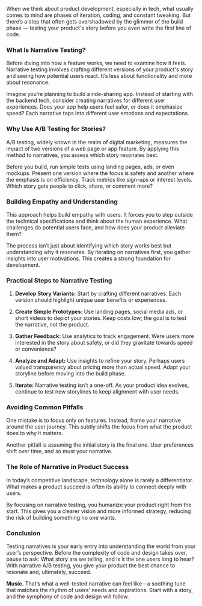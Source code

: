 When we think about product development, especially in tech, what usually comes to mind are phases of iteration, coding, and constant tweaking. But there’s a step that often gets overshadowed by the glimmer of the build phase — testing your product's story before you even write the first line of code.

### What Is Narrative Testing?

Before diving into how a feature works, we need to examine how it feels. Narrative testing involves crafting different versions of your product's story and seeing how potential users react. It’s less about functionality and more about resonance.

Imagine you’re planning to build a ride-sharing app. Instead of starting with the backend tech, consider creating narratives for different user experiences. Does your app help users feel safer, or does it emphasize speed? Each narrative taps into different user emotions and expectations.

### Why Use A/B Testing for Stories?

A/B testing, widely known in the realm of digital marketing, measures the impact of two versions of a web page or app feature. By applying this method to narratives, you assess which story resonates best.

Before you build, run simple tests using landing pages, ads, or even mockups. Present one version where the focus is safety and another where the emphasis is on efficiency. Track metrics like sign-ups or interest levels. Which story gets people to click, share, or comment more?

### Building Empathy and Understanding

This approach helps build empathy with users. It forces you to step outside the technical specifications and think about the human experience. What challenges do potential users face, and how does your product alleviate them?

The process isn’t just about identifying which story works best but understanding why it resonates. By iterating on narratives first, you gather insights into user motivations. This creates a strong foundation for development.

### Practical Steps to Narrative Testing

1. **Develop Story Variants:** Start by crafting different narratives. Each version should highlight unique user benefits or experiences.

2. **Create Simple Prototypes:** Use landing pages, social media ads, or short videos to depict your stories. Keep costs low; the goal is to test the narrative, not the product.

3. **Gather Feedback:** Use analytics to track engagement. Were users more interested in the story about safety, or did they gravitate towards speed or convenience?

4. **Analyze and Adapt:** Use insights to refine your story. Perhaps users valued transparency about pricing more than actual speed. Adapt your storyline before moving into the build phase.

5. **Iterate:** Narrative testing isn’t a one-off. As your product idea evolves, continue to test new storylines to keep alignment with user needs.

### Avoiding Common Pitfalls

One mistake is to focus only on features. Instead, frame your narrative around the user journey. This subtly shifts the focus from what the product does to why it matters.

Another pitfall is assuming the initial story is the final one. User preferences shift over time, and so must your narrative.

### The Role of Narrative in Product Success

In today’s competitive landscape, technology alone is rarely a differentiator. What makes a product succeed is often its ability to connect deeply with users.

By focusing on narrative testing, you humanize your product right from the start. This gives you a clearer vision and more informed strategy, reducing the risk of building something no one wants.

### Conclusion

Testing narratives is your early entry into understanding the world from your user’s perspective. Before the complexity of code and design takes over, pause to ask: What story are we telling, and is it the one users long to hear? With narrative A/B testing, you give your product the best chance to resonate and, ultimately, succeed.

**Music.** That’s what a well-tested narrative can feel like—a soothing tune that matches the rhythm of users’ needs and aspirations. Start with a story, and the symphony of code and design will follow.
